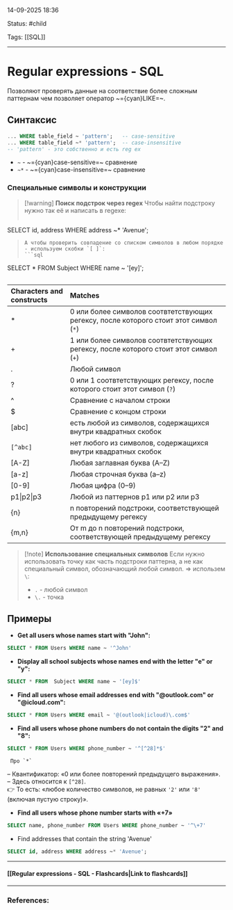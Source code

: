
14-09-2025 18:36

Status: #child 

Tags: [[SQL]]

---
# Regular expressions - SQL

Позволяют проверять данные на соответствие более сложным паттернам чем позволяет оператор ~={cyan}LIKE=~.

## Синтаксис

```sql
... WHERE table_field ~ 'pattern';   -- case-sensitive
... WHERE table_field ~* 'pattern';  -- case-insensitive
-- 'pattern' - это собственно и есть reg ex
```

- `~` - ~={cyan}case-sensitive=~ сравнение
-  `~*` - ~={cyan}case-insensitive=~  сравнение


### Специальные символы и конструкции

> [!warning] **Поиск подстрок через regex**
> Чтобы найти подстроку нужно так её и написать в regexe:
>```sql
SELECT id, address WHERE address ~* 'Avenue';
>```
>А чтобы проверить совпадение со списком символов в любом порядке - используем скобки `[ ]`:
>```sql
SELECT * FROM  Subject WHERE name ~ '[ey]';
>```

| Characters and constructs | Matches                                                                               |
| :------------------------ | :------------------------------------------------------------------------------------ |
| *                         | 0 или более символов соотвтетствующих регексу, после которого стоит этот символ (`*`) |
| +                         | 1 или более символов соотвтетствующих регексу, после которого стоит этот символ (`+`) |
| .                         | Любой символ                                                                          |
| ?                         | 0 или 1 соотвтетствующих регексу, после которого стоит этот символ (`?`)              |
| ^                         | Сравнение с началом строки                                                            |
| $                         | Сравнение с концом строки                                                             |
| [abc]                     | есть любой из символов, содержащихся внутри квадратных скобок                         |
| `[^abc]`                  | нет любого из символов, содержащихся внутри квадратных скобок                         |
| [A-Z]                     | Любая заглавная буква (A–Z)                                                           |
| [a-z]                     | Любая строчная буква (a–z)                                                            |
| [0-9]                     | Любая цифра (0–9)                                                                     |
| p1\|p2\|p3                | Любой из паттернов p1 или p2 или p3                                                   |
| {n}                       | n повторений подстроки, соответствующей предыдущему регексу                           |
| {m,n}                     | От m до n повторений подстроки, соответствующей предыдущему регексу                   |

> [!note] **Использование специальных символов**
> Если нужно использовать точку как часть подстроки паттерна, а не как специальный символ, обозначающий любой символ. => использем `\`:
> - `.` - любой символ
> -  `\.` - точка


## Примеры

- **Get all users whose names start with "John":**

```sql
SELECT * FROM Users WHERE name ~ '^John'
```
	
	
- **Display all school subjects whose names end with the letter "e" or "y":**

```sql
SELECT * FROM  Subject WHERE name ~ '[ey]$'
```
	
	
- **Find all users whose email addresses end with "@outlook.com" or "@icloud.com":**

```sql
SELECT * FROM Users WHERE email ~ '@(outlook|icloud)\.com$'
```
	
	
- **Find all users whose phone numbers do not contain the digits "2" and "8":**

```sql
SELECT * FROM Users WHERE phone_number ~ '^[^28]*$'
```
	 Про `*`
– Квантификатор: «0 или более повторений предыдущего выражения».  
– Здесь относится к `[^28]`.  
👉 То есть: «любое количество символов, не равных `'2'` или `'8'` (включая пустую строку)».
	
	
- **Find all users whose phone number starts with «+7»**

```sql
SELECT name, phone_number FROM Users WHERE phone_number ~ '^\+7'
```
	
	
- Find addresses that contain the string 'Avenue'
```sql
SELECT id, address WHERE address ~* 'Avenue';
```

----
#### [[Regular expressions - SQL - Flashcards|Link to flashcards]]



---
### References:

